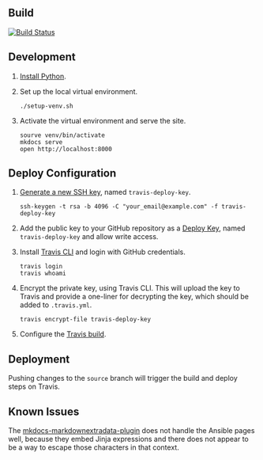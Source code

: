 
## Build

[![Build Status](https://travis-ci.org/copperlight/copperlight.github.io.svg?branch=master)](https://travis-ci.org/copperlight/copperlight.github.io)

## Development

1. [Install Python](https://copperlight.github.io/python/install-the-latest-python-versions-on-macosx/).

1. Set up the local virtual environment.

    ```shell
    ./setup-venv.sh
    ```

1. Activate the virtual environment and serve the site.

    ```
    sourve venv/bin/activate
    mkdocs serve
    open http://localhost:8000
    ``` 

## Deploy Configuration

1. [Generate a new SSH key](https://help.github.com/en/articles/generating-a-new-ssh-key-and-adding-it-to-the-ssh-agent#generating-a-new-ssh-key),
named `travis-deploy-key`. 

    ```shell
    ssh-keygen -t rsa -b 4096 -C "your_email@example.com" -f travis-deploy-key
    ```

1. Add the public key to your GitHub repository as a [Deploy Key](https://developer.github.com/v3/guides/managing-deploy-keys/#deploy-keys),
named `travis-deploy-key` and allow write access. 

1. Install [Travis CLI](https://github.com/travis-ci/travis.rb) and login with GitHub credentials.

    ```shell
    travis login
    travis whoami
    ```

1. Encrypt the private key, using Travis CLI. This will upload the key to Travis and provide a
one-liner for decrypting the key, which should be added to `.travis.yml`.

    ```shell
    travis encrypt-file travis-deploy-key
    ``` 

1. Configure the [Travis build](./.travis.yml).

## Deployment

Pushing changes to the `source` branch will trigger the build and deploy steps on Travis.

## Known Issues

The [mkdocs-markdownextradata-plugin](https://github.com/rosscdh/mkdocs-markdownextradata-plugin/)
does not handle the Ansible pages well, because they embed Jinja expressions and there does not
appear to be a way to escape those characters in that context. 
